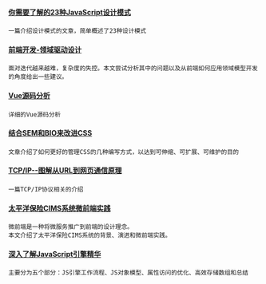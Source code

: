
#### [你需要了解的23种JavaScript设计模式](https://mp.weixin.qq.com/s/Ov62U8kktVv7Jz0Ukhekkg)
    一篇介绍设计模式的文章，简单概述了23种设计模式

#### [前端开发-领域驱动设计](https://github.com/ProtoTeam/blog/blob/master/201806/2.md)
    面对迭代越来越难，复杂度的失控。本文尝试分析其中的问题以及从前端如何应用领域模型开发的角度给出一些建议。

#### [Vue源码分析](http://hcysun.me/vue-design/art/)
    详细的Vue源码分析

#### [结合SEM和BIO来改进CSS](https://www.w3cplus.com/css/combining-the-powers-of-sem-and-bio-for-improving-css.html)
    文章介绍了如何更好的管理CSS的几种编写方式，以达到可伸缩、可扩展、可维护的目的

#### [TCP/IP--图解从URL到网页通信原理](https://juejin.im/post/5b1265edf265da6e155d45a9)
    一篇TCP/IP协议相关的介绍

#### [太平洋保险CIMS系统微前端实践](https://mp.weixin.qq.com/s/HHr0ngSs6eBxZ-miYB3U3A)
    微前端是一种将微服务推广到前端的设计理念。
    本文介绍了太平洋保险CIMS系统的背景、演进和微前端实践。

#### [深入了解JavaScript引擎精华](https://mp.weixin.qq.com/s/3Nnvnl7QLbHI7CPb-H3pMQ)
    主要分为五个部分：JS引擎工作流程、JS对象模型、属性访问的优化、高效存储数组和总结